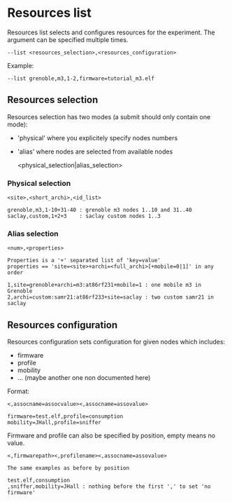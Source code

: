 Resources list
==============

Resources list selects and configures resources for the experiment.
The argument can be specified multiple times.

    --list <resources_selection>,<resources_configuration>

Example:

    --list grenoble,m3,1-2,firmware=tutorial_m3.elf


Resources selection
-------------------

Resources selection has two modes (a submit should only contain one mode):

 - 'physical' where you explicitely specify nodes numbers
 - 'alias' where nodes are selected from available nodes

    <physical_selection|alias_selection>

### Physical selection ###

    <site>,<short_archi>,<id_list>

    grenoble,m3,1-10+31-40 : grenoble m3 nodes 1..10 and 31..40
    saclay,custom,1+2+3    : saclay custom nodes 1..3

### Alias selection ###

    <num>,<properties>

    Properties is a '+' separated list of 'key=value'
    properties == 'site=<site>+archi=<full_archi>[+mobile=0|1]' in any order

    1,site=grenoble+archi=m3:at86rf231+mobile=1 : one mobile m3 in Grenoble
    2,archi=custom:samr21:at86rf233+site=saclay : two custom samr21 in saclay


Resources configuration
-----------------------

Resources configuration sets configuration for given nodes which includes:

* firmware
* profile
* mobility
* ... (maybe another one non documented here)

Format:

    <,assocname=assocvalue><,assocname=assovalue>

    firmware=test.elf,profile=consumption
    mobility=JHall,profile=sniffer


Firmware and profile can also be specified by position, empty means no value.

    <,firmwarepath><,profilename><,assocname=assovalue>

    The same examples as before by position

    test.elf,consumption
    ,sniffer,mobility=JHall : nothing before the first ',' to set 'no firmware'

